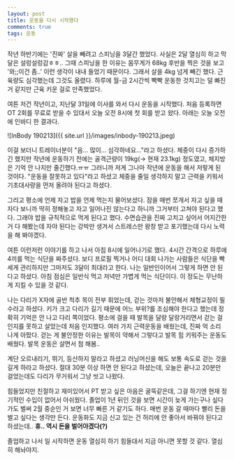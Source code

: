 ```yaml
---
layout: post
title: 운동을 다시 시작했다
comments: true
tags: 운동
---
```


작년 하반기에는 '진짜' 살을 빼려고 스피닝을 3달간 했었다. 사실은 2달 열심히 하고 막달은 설렁설렁감ㅎㅎ.. 그때 스피닝을 한 이유는 몸무게가 68kg 후반을 찍은 것을 보고 '와;;이건 좀..' 이런 생각이 내내 들었기 때문이다. 그래서 살을 4kg 넘게 빼긴 했다. 근육량도 심각했는데 그것도 올렸다. 하루에 월-금 2시간씩 빡빡 운동한 것치고는 덜 빠진 거 같지만 근육 키운 걸로 만족했었다.      

여튼 저건 작년이고, 지난달 31일에 이사를 와서 다시 운동을 시작했다. 처음 등록하면 OT 2회를 무료로 받을 수 있대서 오늘 오전 8시에 첫 회를 받고 왔다. 아래는 오늘 오전에 인바디 한 결과다.      

![InBody 190213]({{ site.url }}/images/inbody-190213.jpeg)

이걸 보더니 트레이너분이 "음... 많이... 심각하네요..."라고 하셨다. 체중이 다시 증가하긴 했지만 작년에 운동하기 전에는 골격근량이 19kg(-> 현재 23.1kg) 정도였고, 체지방은 기억 안 나지만 줄긴했다.ㅠㅠ 그러니까 저게 그나마 작년에 운동을 해서 저렇게 된 것이다. "운동을 잘못하고 있다"라고 하셨고 체중을 줄일 생각하지 말고 근력을 키워서 기초대사량을 먼저 올려야 된다고 하셨다.        

그리고 평소에 언제 자고 밥을 언제 먹는지 물어보셨다. 잠을 매번 쪼개서 자고 싶을 때 자다 보니까 딱히 정해놓고 자고 일어나진 않는다고 하니까 그거부터 고쳐야 된다고 했다. 그래야 밥을 규칙적으로 먹게 된다고 했다. 수면습관을 진짜 고치고 싶어서 어지간한 거 다 해봤는데 자야 된다는 강박만 생겨서 스트레스만 왕창 받고 포기했는데 다시 노력을 해 봐야겠다.      

여튼 이런저런 이야기를 하고 나서 아침 8시에 일어나기로 했다. 4시간 간격으로 하루에 4끼를 먹는 식단을 짜주셨다. 보디 프로필 찍거나 어디 대회 나가는 사람들은 식단을 빡세게 관리하지만 그마저도 3달이 최대라고 한다. 나는 일반인이어서 그렇게 하면 안 된다고 하셨다. 아침 점심은 일반식 먹고 저녁만 가볍게 먹는 식단이다. 이 정도는 무난하게 지킬 수 있을 것 같다.       

나는 다리가 X자에 골반 척추 목이 전부 휘었는데, 걷는 것마저 불안해서 체형교정이 필수라고 하셨다. 키가 크고 다리가 길기 때문에 어느 부위?를 조심해야 한다고 했는데 정확히 기억은 안 나고 다리 쪽이었다. 평소에 걸을 때 발목을 달랑 달랑거리면서 걷는 걸 인지를 못하고 살았는데 처음 인지했다. 여러 가지 근력운동을 배웠는데, 진짜 억 소리 나게 아팠다. 걷는 게 불안정한 이유는 발목이 약해서 그렇다고 발목 힘 키워주는 운동도 배웠다. 발목 운동은 살면서 첨 해봄..      

계단 오르내리기, 뛰기, 등산하지 말라고 하셨고 러닝머신을 해도 보통 속도로 걷는 것을 길게 하라고 하셨다. 절대 30분 이상 하면 안 된다고 하셨는데, 오늘은 끝나고 20분만 걸었는데도 다리가 무거워서 그냥 씻고 나왔다.    

힘들었지만 친절하고 재미있어서 PT 받고 싶은 마음은 굴뚝같은데, 그걸 하기엔 현재 정기적인 수입이 없어서 아쉬웠다. 졸업이 1년 뒤인 것을 보면 시간이 늦게 가는구나 싶다가도 벌써 2월 중순인 거 보면 너무 빠른 거 같기도 하다. 매번 운동 갈 때마다 빨리 돈을 벌고 싶다는 생각만 든다. 운동화도 지금 신고 있는 건 허리에 안 좋아서 바꿔야 된다고 하셨는데.. **휴.. 역시 돈을 벌어야겠다(?)**       

졸업하고 나서 일 시작하면 운동 열심히 하기 힘들대서 지금 아니면 못할 것 같다. 열심히 해놔야지.      
